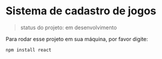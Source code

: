 
<h1>Sistema de cadastro de jogos</h1>

>status do projeto: em desenvolvimento

Para rodar esse projeto em sua máquina, por favor digite:

```
npm install react

```
